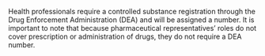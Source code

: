 Health professionals require a controlled substance registration through the Drug Enforcement Administration (DEA) and will be assigned a number. It is important to note that because pharmaceutical representatives’ roles do not cover prescription or administration of drugs, they do not require a DEA number.